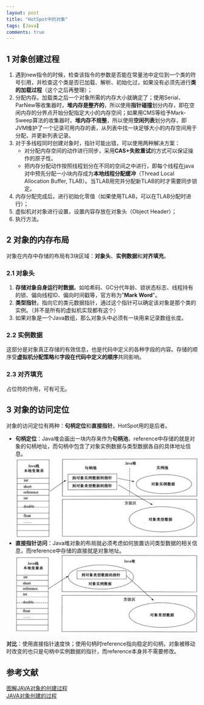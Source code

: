 ```yaml
---
layout: post
title: "HotSpot中的对象"
tags: [Java]
comments: true
---
```


## 1 对象创建过程
1. 遇到new指令的时候，检查该指令的参数是否能在常量池中定位到一个类的符号引用，并检查这个类是否已加载、解析、初始化过，如果没有必须先进行**类的加载过程**（这个之后再整理）；
2. 分配内存。加载类之后一个对象所需的内存大小就确定了；使用Serial、ParNew等收集器时，**堆内存是整齐的**，所以使用**指针碰撞**划分内存，即在空闲内存的分界点开始分配指定大小的内存空间；如果用CMS等给予Mark-Sweep算法的收集器时，**堆内存不规整**，所以使用**空闲列表**划分内存，即JVM维护了一个记录可用内存的表，从列表中找一块足够大小的内存空间用于分配，并更新列表记录。
3. 对于多线程同时创建对象时，指针可能出错，可以使用两种解决方案：
    - 对分配内存空间的动作进行同步，采用**CAS+失败重试**的方式可以保证操作的原子性。
    - 把内存分配动作按照线程划分在不同的空间之中进行，即每个线程在java对中预先分配一小块内存成为**本地线程分配缓冲**（Thread Local Allocation Buffer, TLAB）。当TLAB用完并分配新TLAB的时才需要同步锁定。
4. 内存分配完成后，进行初始化零值（如果使用TLAB，可以在TLAB分配时进行）；
5. 虚拟机对对象进行设置，设置内容存放在对象头（Object Header）；
6. 执行<init>方法。   

## 2 对象的内存布局
对象在内存中存储的布局有3块区域：**对象头**、**实例数据**和**对齐填充**。   
### 2.1 对象头
1. **存储对象自身运行时数据**。如哈希码、GC分代年龄、锁状态标志、线程持有的锁、偏向线程ID、偏向时间戳等，官方称为"**Mark Word**"。
2. **类型指针**。指向它的类元数据指针，通过这个指针可以确定该对象是那个类的实例。（并不是所有的虚拟机实现都有这个）
3. 如果对象是一个Java数组，那么对象头中必须有一块用来记录数组长度。

### 2.2 实例数据
这部分是对象真正存储的有效信息，也是代码中定义的各种字段的内容。存储的顺序受**虚拟机分配策略**和**字段在代码中定义的顺序**共同影响。

### 2.3 对齐填充
占位符的作用，可有可无。

## 3 对象的访问定位
对象的访问定位有两种：**句柄定位**和**直接指针**。HotSpot用的是后者。  
- **句柄定位**：Java堆会画出一块内存来作为**句柄池**，reference中存储的就是对象的句柄地址，而句柄中包含了对象实例数据与类型数据各自的具体地址信息。
![句柄](https://raw.githubusercontent.com/Andr-Robot/iMarkdownPhotos/master/Res/jubing.png)
- **直接指针访问**：Java堆对象的布局就必须考虑如何放置访问类型数据的相关信息，而reference中存储的直接就是对象地址。
![直接](https://raw.githubusercontent.com/Andr-Robot/iMarkdownPhotos/master/Res/zhijie.png)

**对比**：使用直接指针速度快；使用句柄时reference指向稳定的句柄，对象被移动时改变的也只是句柄中实例数据的指针，而reference本身并不需要修改。

## 参考文献
[图解JAVA对象的创建过程](https://www.cnblogs.com/chenyangyao/p/5296807.html)   
[JAVA对象创建的过程](https://troywu0.gitbooks.io/spark/content/java%E5%AF%B9%E8%B1%A1%E5%88%9B%E5%BB%BA%E7%9A%84%E8%BF%87%E7%A8%8B.html)